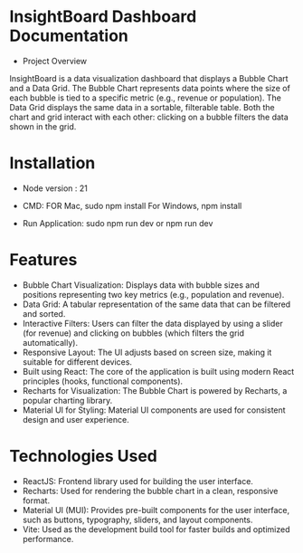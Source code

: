 # InsightBoard Dashboard Documentation

- Project Overview

InsightBoard is a data visualization dashboard that displays a Bubble Chart and a Data Grid. The Bubble Chart represents data points where the size of each bubble is tied to a specific metric (e.g., revenue or population). The Data Grid displays the same data in a sortable, filterable table. Both the chart and grid interact with each other: clicking on a bubble filters the data shown in the grid.

# Installation

- Node version : 21
- CMD:
  FOR Mac,
  sudo npm install
  For Windows,
  npm install

- Run Application: sudo npm run dev or npm run dev

# Features

- Bubble Chart Visualization: Displays data with bubble sizes and positions representing two key metrics (e.g., population and revenue).
- Data Grid: A tabular representation of the same data that can be filtered and sorted.
- Interactive Filters: Users can filter the data displayed by using a slider (for revenue) and clicking on bubbles (which filters the grid automatically).
- Responsive Layout: The UI adjusts based on screen size, making it suitable for different devices.
- Built using React: The core of the application is built using modern React principles (hooks, functional components).
- Recharts for Visualization: The Bubble Chart is powered by Recharts, a popular charting library.
- Material UI for Styling: Material UI components are used for consistent design and user experience.

# Technologies Used

- ReactJS: Frontend library used for building the user interface.
- Recharts: Used for rendering the bubble chart in a clean, responsive format.
- Material UI (MUI): Provides pre-built components for the user interface, such as buttons, typography, sliders, and layout components.
- Vite: Used as the development build tool for faster builds and optimized performance.
